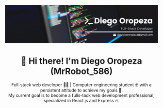 <img src="github_banner.png" /> 
<h1 align="center">👋 Hi there! I'm Diego Oropeza (MrRobot_586) </h1>

<p align="center">
  Full-stack web developer 🧑‍💻 | Computer engineering student 🤓 with a persistent attitude to achieve my goals 🎯.
  <br>
  My current goal is to become a fulls-tack web development professional, specialized in React.js and Express 🔥.
</p>

<!--
**MrRobot586/MrRobot586** is a ✨ _special_ ✨ repository because its `README.md` (this file) appears on your GitHub profile.

Here are some ideas to get you started:

- 🔭 I’m currently working on ...
- 🌱 I’m currently learning ...
- 👯 I’m looking to collaborate on ...
- 🤔 I’m looking for help with ...
- 💬 Ask me about ...
- 📫 How to reach me: ...
- 😄 Pronouns: ...
- ⚡ Fun fact: ...
-->
